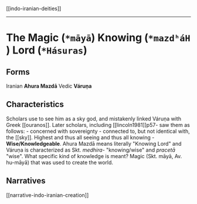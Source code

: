 [[indo-iranian-deities]]
 
---
 
 # The Magic (`*māyā`) Knowing (`*mazdʰáH` ) Lord (`*Hásuras`)
 
 
## Forms
Iranian **Ahura Mazdā**
Vedic **Váruṇa**

## Characteristics
Scholars use to see him as a sky god, and mistakenly linked Váruṇa with Greek [[ouranos]]. Later scholars, including [[lincoln1981]]p57- saw them as follows:
	- concerned with sovereignty
	- connected to, but not identical with, the [[sky]]. Highest and thus all seeing and thus all knowing
	- **Wise/Knowledgeable**. Ahura Mazdā means literally "Knowing Lord" and Váruṇa is characterized as Skt. *medhira-* "knowing/wise" and *pracetā* "wise". What specific kind of knowledge is meant? Magic (Skt. māyā, Av. hu-māyā) that was used to create the world. 
	
## Narratives
[[narrative-indo-iranian-creation]]

